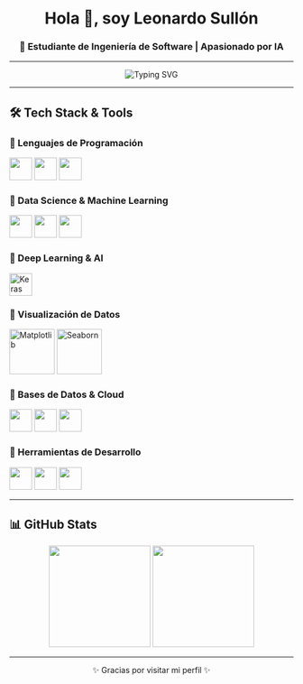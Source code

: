 <!-- Encabezado -->
<h1 align="center">Hola 👋, soy Leonardo Sullón</h1>
<h3 align="center">🤖 Estudiante de Ingeniería de Software | Apasionado por IA</h3>

---

<!-- Animación typing -->
<p align="center">
  <img src="https://readme-typing-svg.herokuapp.com?size=20&duration=3000&color=FF0000&center=true&vCenter=true&width=750&lines=🧠+Explorando+sobre+Ciencia+de+Datos;🚀+Creando+modelos+predictivos;📊+Analizando+datos+y+visualizando+información" alt="Typing SVG">
</p>

---

## 🛠 Tech Stack & Tools  

### 🔹 Lenguajes de Programación
<p align="left">
  <img src="https://cdn.jsdelivr.net/gh/devicons/devicon/icons/python/python-original.svg" width="40" />
  <img src="https://cdn.jsdelivr.net/gh/devicons/devicon/icons/r/r-original.svg" width="40" />
  <img src="https://cdn.jsdelivr.net/gh/devicons/devicon/icons/javascript/javascript-original.svg" width="40" />
</p>

### 🔹 Data Science & Machine Learning
<p align="left">
  <img src="https://cdn.jsdelivr.net/gh/devicons/devicon/icons/numpy/numpy-original.svg" width="40"/>
  <img src="https://cdn.jsdelivr.net/gh/devicons/devicon/icons/pandas/pandas-original.svg" width="40"/>
  <img src="https://raw.githubusercontent.com/scikit-learn/scikit-learn/main/doc/logos/scikit-learn-logo-notext.png" width="40"/>
</p>

### 🔹 Deep Learning & AI
<p align="left">
  <img src="https://avatars.githubusercontent.com/u/15658638?s=200&v=4" width="40" title="Keras"/>
</p>

### 🔹 Visualización de Datos
<p align="left">
  <img src="https://matplotlib.org/_static/logo2_compressed.svg" width="80" title="Matplotlib"/>
  <img src="https://seaborn.pydata.org/_static/logo-wide-lightbg.svg" width="80" title="Seaborn"/>
</p>

### 🔹 Bases de Datos & Cloud
<p align="left">
  <img src="https://cdn.jsdelivr.net/gh/devicons/devicon/icons/mysql/mysql-original.svg" width="40"/>
  <img src="https://cdn.jsdelivr.net/gh/devicons/devicon/icons/sqlite/sqlite-original.svg" width="40"/>
  <img src="https://cdn.jsdelivr.net/gh/devicons/devicon/icons/firebase/firebase-plain.svg" width="40"/>
</p>

### 🔹 Herramientas de Desarrollo
<p align="left">
  <img src="https://cdn.jsdelivr.net/gh/devicons/devicon/icons/git/git-original.svg" width="40"/>
  <img src="https://cdn.jsdelivr.net/gh/devicons/devicon/icons/github/github-original.svg" width="40"/>
  <img src="https://cdn.jsdelivr.net/gh/devicons/devicon/icons/vscode/vscode-original.svg" width="40"/>
</p>

---

## 📊 GitHub Stats  

 <p align="center">
  <img src="https://github-readme-stats-green-phi-44.vercel.app/api?username=Levanxx&show_icons=true&count_private=true&theme=tokyonight&hide_border=true&icon_color=FF0000&title_color=FF0000&text_color=C9D1D9" height="180em" />
  <img src="https://github-readme-stats-green-phi-44.vercel.app/api/top-langs/?username=Levanxx&layout=compact&theme=tokyonight&hide_border=true" height="180em" />
</p>

<hr>

<p align="center">✨ Gracias por visitar mi perfil ✨</p>
